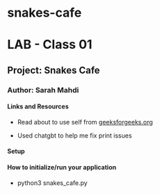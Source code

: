 # snakes-cafe

# LAB - Class 01

## Project: Snakes Cafe

### Author: Sarah Mahdi

#### Links and Resources

- Read about to use self from [geeksforgeeks.org](https://www.geeksforgeeks.org/self-in-python-class/)

- Used chatgbt to help me fix print issues
#### Setup

#### How to initialize/run your application

- python3 snakes_cafe.py
